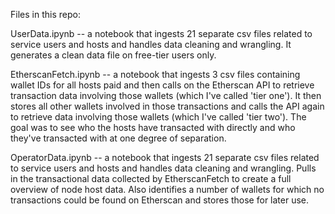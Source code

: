 Files in this repo:

UserData.ipynb -- a notebook that ingests 21 separate csv files related to service users and hosts and handles data cleaning and wrangling. It generates a clean data file on free-tier users only.

EtherscanFetch.ipynb -- a notebook that ingests 3 csv files containing wallet IDs for all hosts paid and then calls on the Etherscan API to retrieve transaction data involving those wallets (which I've called 'tier one'). It then stores all other wallets involved in those transactions and calls the API again to retrieve data involving those wallets (which I've called 'tier two'). The goal was to see who the hosts have transacted with directly and who they've transacted with at one degree of separation.

OperatorData.ipynb -- a notebook that ingests 21 separate csv files related to service users and hosts and handles data cleaning and wrangling. Pulls in the transactional data collected by EtherscanFetch to create a full overview of node host data. Also identifies a number of wallets for which no transactions could be found on Etherscan and stores those for later use.
